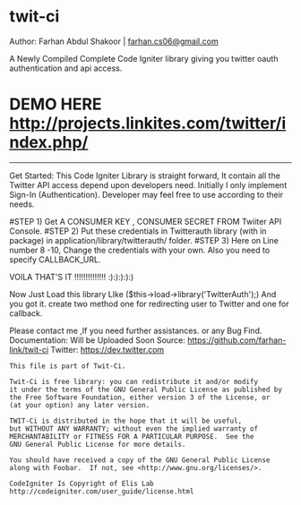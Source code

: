 twit-ci
=======
Author: Farhan Abdul Shakoor | farhan.cs06@gmail.com 

A Newly Compiled Complete Code Igniter library giving you twitter oauth authentication and api access.
# DEMO HERE http://projects.linkites.com/twitter/index.php/
*************************************************************
Get Started:
This Code Igniter Library is straight forward, It contain all the Twitter API access depend upon developers need. Initially 
I only implement Sign-In (Authentication). Developer may feel free to use according to their needs.

#STEP 1) Get A CONSUMER KEY , CONSUMER SECRET FROM Twiiter API Console.
#STEP 2) Put these credentials in Twitterauth library (with in package) in application/library/twitterauth/ folder.
#STEP 3) Here on Line number 8 -10, Change the credentials with your own. Also you need to specify CALLBACK_URL.

VOILA THAT'S IT !!!!!!!!!!!!!! :):):):):)

Now Just Load this library LIke ($this->load->library('TwitterAuth');)
And you got it. create two method one for redirecting user to Twitter and one for callback.

Please contact me ,If you need further assistances. or any Bug Find.
Documentation: Will be Uploaded Soon
Source: https://github.com/farhan-link/twit-ci
Twitter: https://dev.twitter.com


    This file is part of Twit-Ci.

    Twit-Ci is free library: you can redistribute it and/or modify
    it under the terms of the GNU General Public License as published by
    the Free Software Foundation, either version 3 of the License, or
    (at your option) any later version.

    TWIT-Ci is distributed in the hope that it will be useful,
    but WITHOUT ANY WARRANTY; without even the implied warranty of
    MERCHANTABILITY or FITNESS FOR A PARTICULAR PURPOSE.  See the
    GNU General Public License for more details.

    You should have received a copy of the GNU General Public License
    along with Foobar.  If not, see <http://www.gnu.org/licenses/>.
    
    CodeIgniter Is Copyright of Elis Lab  http://codeigniter.com/user_guide/license.html

